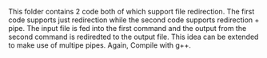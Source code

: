This folder contains 2 code both of which support file redirection. The first code supports just redirection while the second code supports redirection + pipe. The input file is fed into the first command and the output from the second command is rediredted to the output file. This idea can be extended to make use of multipe pipes. Again, Compile with g++. 
